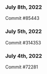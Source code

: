 ### July 8th, 2022

Commit #85443

### July 5th, 2022

Commit #314353


### July 4th, 2022

Commit #72281
